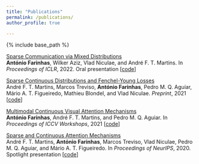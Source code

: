 ```yaml
---
title: "Publications"
permalink: /publications/
author_profile: true

---
```


{% include base_path %}

[Sparse Communication via Mixed Distributions](https://openreview.net/forum?id=WAid50QschI)  
**António Farinhas**, Wilker Aziz, Vlad Niculae, and André F. T. Martins.
In *Proceedings of ICLR*, 2022. Oral presentation [[code](https://github.com/deep-spin/sparse-communication)]

[Sparse Continuous Distributions and Fenchel-Young Losses](https://arxiv.org/abs/2108.01988)  
André F. T. Martins, Marcos Treviso, **António Farinhas**, Pedro M. Q. Aguiar, Mário A. T. Figueiredo, Mathieu Blondel, and Vlad Niculae.
*Preprint*, 2021 [[code](https://github.com/deep-spin/sparse_continuous_distributions)]

[Multimodal Continuous Visual Attention Mechanisms](https://arxiv.org/abs/2104.03046)  
**António Farinhas**, André F. T. Martins, and Pedro M. Q. Aguiar.
In *Proceedings of ICCV Workshops*, 2021 [[code](https://github.com/deep-spin/vqa-multimodal-continuous-attention)]

[Sparse and Continuous Attention Mechanisms](https://arxiv.org/abs/2006.07214)  
André F. T. Martins, **António Farinhas**, Marcos Treviso, Vlad Niculae, Pedro M. Q. Aguiar, and Mário A. T. Figueiredo.
In *Proceedings of NeurIPS*, 2020. Spotlight presentation [[code](https://github.com/deep-spin/mcan-vqa-continuous-attention)]
